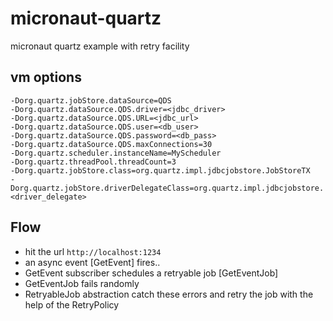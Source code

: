 # micronaut-quartz
micronaut quartz example with retry facility

## vm options

```
-Dorg.quartz.jobStore.dataSource=QDS 
-Dorg.quartz.dataSource.QDS.driver=<jdbc_driver>
-Dorg.quartz.dataSource.QDS.URL=<jdbc_url>
-Dorg.quartz.dataSource.QDS.user=<db_user>
-Dorg.quartz.dataSource.QDS.password=<db_pass>
-Dorg.quartz.dataSource.QDS.maxConnections=30
-Dorg.quartz.scheduler.instanceName=MyScheduler
-Dorg.quartz.threadPool.threadCount=3
-Dorg.quartz.jobStore.class=org.quartz.impl.jdbcjobstore.JobStoreTX
-Dorg.quartz.jobStore.driverDelegateClass=org.quartz.impl.jdbcjobstore.<driver_delegate>
```

## Flow

 - hit the url `http://localhost:1234`
 - an async event [GetEvent] fires..
 - GetEvent subscriber schedules a retryable job [GetEventJob]
 - GetEventJob fails randomly
 - RetryableJob abstraction catch these errors and retry the job with the help of the RetryPolicy
